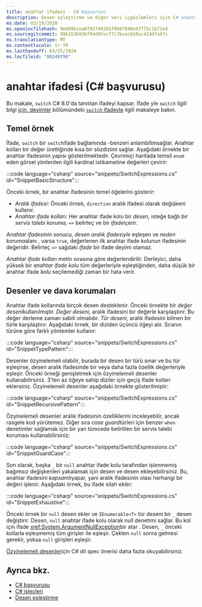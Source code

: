 ```yaml
---
title: anahtar ifadesi - C# başvurusu
description: Desen eşleştirme ve diğer veri içgözlemleri için C# anahtarı ifadesini nasıl kullanacağınızı öğrenin
ms.date: 03/19/2020
ms.openlocfilehash: 9e609bcea0f92f492b5f9b07840e47f75c1b71e4
ms.sourcegitcommit: 99b153b93bf94d0fecf7c7bcecb58ac424dfa47c
ms.translationtype: MT
ms.contentlocale: tr-TR
ms.lasthandoff: 03/25/2020
ms.locfileid: "80249790"
---
```

# <a name="switch-expression-c-reference"></a>anahtar ifadesi (C# başvurusu)

Bu makale, `switch` C# 8.0'da tanıtılan ifadeyi kapsar. İfade yle `switch` ilgili bilgi [için, deyimler](../keywords/index.md) bölümündeki [ `switch` ifadeyle](../keywords/switch.md) ilgili makaleye bakın.

## <a name="basic-example"></a>Temel örnek

İfade, `switch` bir `switch`ifade bağlamında -benzeri anlambilimsağlar. Anahtar kolları bir değer ürettiğinde kısa bir sözdizimi sağlar. Aşağıdaki örnekte bir anahtar ifadesinin yapısı gösterilmektedir. Çevrimiçi haritada temsil `enum` eden görsel yönlerden ilgili kardinal istikametine değerleri çevirir:

:::code language="csharp" source="snippets/SwitchExpressions.cs" id="SnippetBasicStructure":::

Önceki örnek, bir anahtar ifadesinin temel öğelerini gösterir:

- *Aralık ifadesi*: Önceki örnek, `direction` aralık ifadesi olarak değişkeni kullanır.
- *Anahtar ifade kolları*: Her anahtar ifade kolu bir *desen,* isteğe bağlı *bir servis talebi koruma,* `=>` belirteç ve bir *ifade*içerir.

*Anahtar ifadesinin* sonucu, *desen* *aralık ifadesiyle* eşleşen ve *neden koruma*alanı , varsa `true`, değerlenen ilk anahtar ifade *kolunun* ifadesinin değeridir. Belirteç `=>` sağdaki *ifade* bir ifade deyimi olamaz.

*Anahtar ifade kolları* metin sırasına göre değerlendirilir. Derleyici, daha yüksek bir *anahtar ifade kolu* tüm değerleriyle eşleştiğinden, daha düşük bir anahtar ifade *kolu* seçilemediği zaman bir hata verir.

## <a name="patterns-and-case-guards"></a>Desenler ve dava korumaları

Anahtar ifade kollarında birçok desen desteklenir. Önceki örnekte bir *değer deseni*kullanılmıştır. *Değer deseni,* aralık ifadesini bir değerle karşılaştırır. Bu değer derleme zaman sabiti olmalıdır. *Tür deseni,* aralık ifadesini bilinen bir türle karşılaştırır. Aşağıdaki örnek, bir diziden üçüncü öğeyi alır. Sıranın türüne göre farklı yöntemler kullanır:

:::code language="csharp" source="snippets/SwitchExpressions.cs" id="SnippetTypePattern":::

Desenler özyinelemeli olabilir, burada bir desen bir türü sınar ve bu tür eşleşirse, desen aralık ifadesinde bir veya daha fazla özellik değerleriyle eşleşir. Önceki örneği genişletmek için özyinelemeli desenler kullanabilirsiniz. 3'ten az öğeye sahip diziler için geçiş ifade kolları eklersiniz. Özyinelemeli desenler aşağıdaki örnekte gösterilmiştir:

:::code language="csharp" source="snippets/SwitchExpressions.cs" id="SnippetRecursivePattern":::

Özyinelemeli desenler aralık ifadesinin özelliklerini inceleyebilir, ancak rasgele kod yürütemez. Diğer sıra *case guard*türleri için benzer `when` denetimler sağlamak için bir yan tümcede belirtilen bir servis talebi koruması kullanabilirsiniz:

:::code language="csharp" source="snippets/SwitchExpressions.cs" id="SnippetGuardCase":::

Son olarak, başka `_` bir `null` anahtar ifade kolu tarafından işlenmemiş bağımsız değişkenleri yakalamak için desen ve desen ekleyebilirsiniz. Bu, anahtar ifadesini *kapsamlı*yapar, yani aralık ifadesinin olası herhangi bir değeri işlenir. Aşağıdaki örnek, bu ifade silah ekler:

:::code language="csharp" source="snippets/SwitchExpressions.cs" id="SnippetExhaustive":::

Önceki örnek bir `null` desen ekler ve `IEnumerable<T>` tür deseni bir `_` desen değiştirir. Desen, `null` anahtar ifade kolu olarak null denetimi sağlar. Bu kol için ifade <xref:System.ArgumentNullException>bir atar . Desen, `_` önceki kollarla eşleşmemiş tüm girişler ile eşleşir. Çekten `null` sonra gelmesi gerekir, yoksa `null` girişleri eşleşir.

[Özyinelemeli desenler](~/_csharplang/proposals/csharp-8.0/patterns.md#switch-expression)için C# dil spec önerisi daha fazla okuyabilirsiniz.

## <a name="see-also"></a>Ayrıca bkz.

- [C# başvurusu](../index.md)
- [C# işleçleri](index.md)
- [Desen eşleştirme](../../pattern-matching.md)
